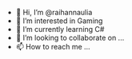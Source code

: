 - 👋 Hi, I’m @raihannaulia
- 👀 I’m interested in Gaming
- 🌱 I’m currently learning C#
- 💞️ I’m looking to collaborate on ...
- 📫 How to reach me ...

<!---
raihannaulia/raihannaulia is a ✨ special ✨ repository because its `README.md` (this file) appears on your GitHub profile.
You can click the Preview link to take a look at your changes.
--->
